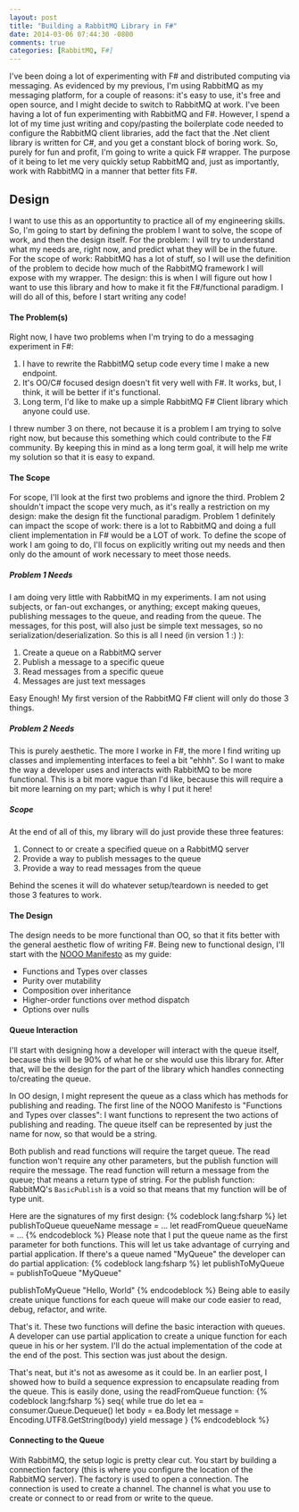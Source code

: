 ```yaml
---
layout: post
title: "Building a RabbitMQ Library in F#"
date: 2014-03-06 07:44:30 -0800
comments: true
categories: [RabbitMQ, F#]
---
```


I've been doing a lot of experimenting with F# and distributed computing via messaging.  As evidenced by my previous, I'm using RabbitMQ as my messaging platform, for a couple of reasons: it's easy to use, it's free and open source, and I might decide to switch to RabbitMQ at work.  I've been having a lot of fun experimenting with RabbitMQ and F#.  However, I spend a lot of my time just writing and copy/pasting the boilerplate code needed to configure the RabbitMQ client libraries, add the fact that the .Net client library is written for C#, and you get a constant block of boring work.  So, purely for fun and profit, I'm going to write a quick F# wrapper.  The purpose of it being to let me very quickly setup RabbitMQ and, just as importantly, work with RabbitMQ in a manner that better fits F#.

<!-- more -->

Design
------
I want to use this as an opportuntity to practice all of my engineering skills.  So, I'm going to start by defining the problem I want to solve, the scope of work, and then the design itself.  For the problem: I will try to understand what my needs are, right now, and predict what they will be in the future.  For the scope of work:  RabbitMQ has a lot of stuff, so I will use the definition of the problem to decide how much of the RabbitMQ framework I will expose with my wrapper.  The design:  this is when I will figure out how I want to use this library and how to make it fit the F#/functional paradigm.  I will do all of this, before I start writing any code!

#### The Problem(s)
Right now, I have two problems when I'm trying to do a messaging experiment in F#:

1. I have to rewrite the RabbitMQ setup code every time I make a new endpoint.
1. It's OO/C# focused design doesn't fit very well with F#.  It works, but, I think, it will be better if it's functional.
1. Long term, I'd like to make up a simple RabbitMQ F# Client library which anyone could use.

I threw number 3 on there, not because it is a problem I am trying to solve right now, but because this something which could contribute to the F# community.  By keeping this in mind as a long term goal, it will help me write my solution so that it is easy to expand.

#### The Scope
For scope, I'll look at the first two problems and ignore the third.  Problem 2 shouldn't impact the scope very much, as it's really a restriction on my design:  make the design fit the functional paradigm.  Problem 1 definitely can impact the scope of work:  there is a lot to RabbitMQ and doing a full client implementation in F# would be a LOT of work.  To define the scope of work I am going to do, I'll focus on explicitly writing out my needs and then only do the amount of work necessary to meet those needs.

##### Problem 1 Needs
I am doing very little with RabbitMQ in my experiments.  I am not using subjects, or fan-out exchanges, or anything; except making queues, publishing messages to the queue, and reading from the queue.  The messages, for this post, will also just be simple text messages, so no serialization/deserialization.  So this is all I need (in version 1 :) ):

1. Create a queue on a RabbitMQ server
1. Publish a message to a specific queue
1. Read messages from a specific queue
1. Messages are just text messages

Easy Enough!  My first version of the RabbitMQ F# client will only do those 3 things.

##### Problem 2 Needs
This is purely aesthetic.  The more I worke in F#, the more I find writing up classes and implementing interfaces to feel a bit "ehhh".  So I want to make the way a developer uses and interacts with RabbitMQ to be more functional.  This is a bit more vague than I'd like, because this will require a bit more learning on my part; which is why I put it here!

##### Scope
At the end of all of this, my library will do just provide these three features:

1. Connect to or create a specified queue on a RabbitMQ server
1. Provide a way to publish messages to the queue
1. Provide a way to read messages from the queue

Behind the scenes it will do whatever setup/teardown is needed to get those 3 features to work.

#### The Design
The design needs to be more functional than OO, so that it fits better with the general aesthetic flow of writing F#.  Being new to functional design, I'll start with the [NOOO Manifesto](http://simontcousins.azurewebsites.net/manifesto/) as my guide:

- Functions and Types over classes
- Purity over mutability
- Composition over inheritance
- Higher-order functions over method dispatch
- Options over nulls

#### Queue Interaction
I'll start with designing how a developer will interact with the queue itself, because this will be 90% of what he or she would use this library for.  After that, will be the design for the part of the library which handles connecting to/creating the queue.

In OO design, I might represent the queue as a class which has methods for publishing and reading.  The first line of the NOOO Manifesto is "Functions and Types over classes": I want functions to represent the two actions of publishing and reading.  The queue itself can be represented by just the name for now, so that would be a string.

Both publish and read functions will require the target queue.  The read function won't require any other parameters, but the publish function will require the message.  The read function will return a message from the queue; that means a return type of string.  For the publish function:  RabbitMQ's `BasicPublish` is a void so that means that my function will be of type unit.

Here are the signatures of my first design:
{% codeblock lang:fsharp %}
let publishToQueue queueName message = ...
let readFromQueue queueName = ...
{% endcodeblock %}
Please note that I put the queue name as the first parameter for both functions.  This will let us take advantage of currying and partial application.  If there's a queue named "MyQueue" the developer can do partial application:
{% codeblock lang:fsharp %}
let publishToMyQueue  = publishToQueue "MyQueue"

publishToMyQueue "Hello, World"
{% endcodeblock %}
Being able to easily create unique functions for each queue will make our code easier to read, debug, refactor, and write.

That's it.  These two functions will define the basic interaction with queues.  A developer can use partial application to create a unique function for each queue in his or her system.  I'll do the actual implementation of the code at the end of the post.  This section was just about the design.

That's neat, but it's not as awesome as it could be.  In an earlier post, I showed how to build a sequence expression to encapsulate reading from the queue.  This is easily done, using the readFromQueue function:
{% codeblock lang:fsharp %}
seq{
    while true do
        let ea = consumer.Queue.Dequeue()
        let body = ea.Body
        let message = Encoding.UTF8.GetString(body)
        yield message
}
{% endcodeblock %}

#### Connecting to the Queue
With RabbitMQ, the setup logic is pretty clear cut.  You start by building a connection factory (this is where you configure the location of the RabbitMQ server).  The factory is used to open a connection.  The connection is used to create a channel.  The channel is what you use to create or connect to or read from or write to the queue.